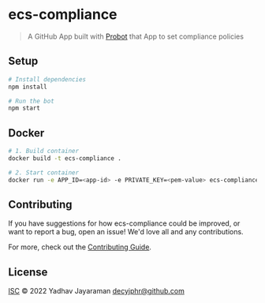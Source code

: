 # ecs-compliance

> A GitHub App built with [Probot](https://github.com/probot/probot) that App to set compliance policies

## Setup

```sh
# Install dependencies
npm install

# Run the bot
npm start
```

## Docker

```sh
# 1. Build container
docker build -t ecs-compliance .

# 2. Start container
docker run -e APP_ID=<app-id> -e PRIVATE_KEY=<pem-value> ecs-compliance
```

## Contributing

If you have suggestions for how ecs-compliance could be improved, or want to report a bug, open an issue! We'd love all and any contributions.

For more, check out the [Contributing Guide](CONTRIBUTING.md).

## License

[ISC](LICENSE) © 2022 Yadhav Jayaraman <decyjphr@github.com>
